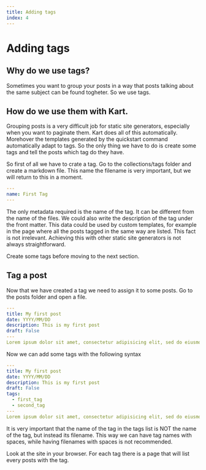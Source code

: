 ```yaml
---
title: Adding tags
index: 4
---
```

# Adding tags

## Why do we use tags?
Sometimes you want to group your posts in a way that posts talking about the same subject can be found togheter. So we use tags.

## How do we use them with Kart.
Grouping posts is a very difficult job for static site generators, especially when you want to paginate them. Kart does all of this automatically. Morehover the templates generated by the quickstart command automatically adapt to tags. So the only thing we have to do is create some tags and tell the posts which tag do they have.

So first of all we have to crate a tag. Go to the collections/tags folder and create a markdown file. This name the filename is very important, but we will return to this in a moment.

```yaml
---
name: First Tag
---
```
The only metadata required is the name of the tag. It can be different from the name of the files. We could also write the description of the tag under the front matter. This data could be used by custom templates, for example in the page where all the posts tagged in the same way are listed. This fact is not irrelevant. Achieving this with other static site generators is not always straightforward.

Create some tags before moving to the next section.

## Tag a post
Now that we have created a tag we need to assign it to some posts. Go to the posts folder and open a file.
```yaml
---
title: My first post
date: YYYY/MM/DD
description: This is my first post
draft: False
---
Lorem ipsum dolor sit amet, consectetur adipisicing elit, sed do eiusmod tempor incididunt ut labore et dolore magna aliqua. Ut enim ad minim veniam, quis nostrud exercitation ullamco laboris nisi ut aliquip ex ea commodo consequat. Duis aute irure dolor in reprehenderit in voluptate velit esse cillum dolore eu fugiat nulla pariatur. Excepteur sint occaecat cupidatat non proident, sunt in culpa qui officia deserunt mollit anim id est laborum.
```
Now we can add some tags with the following syntax
```yaml
---
title: My first post
date: YYYY/MM/DD
description: This is my first post
draft: False
tags:
  - first_tag
  - second_tag
---
Lorem ipsum dolor sit amet, consectetur adipisicing elit, sed do eiusmod tempor incididunt ut labore et dolore magna aliqua. Ut enim ad minim veniam, quis nostrud exercitation ullamco laboris nisi ut aliquip ex ea commodo consequat. Duis aute irure dolor in reprehenderit in voluptate velit esse cillum dolore eu fugiat nulla pariatur. Excepteur sint occaecat cupidatat non proident, sunt in culpa qui officia deserunt mollit anim id est laborum.
```
It is very important that the name of the tag in the tags list is NOT the name of the tag, but instead its filename. This way we can have tag names with spaces, while having filenames with spaces is not recommended.

Look at the site in your browser. For each tag there is a page that will list every posts with the tag.
